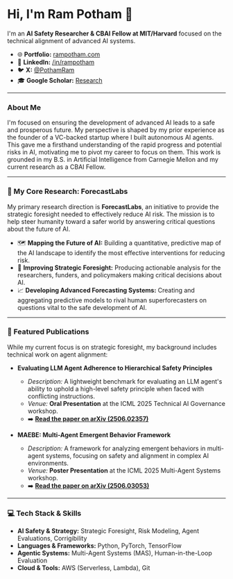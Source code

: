 # Hi, I'm Ram Potham 👋

I'm an **AI Safety Researcher & CBAI Fellow at MIT/Harvard** focused on the technical alignment of advanced AI systems.

* 🌐 **Portfolio:** [rampotham.com](https://rampotham.com)
* 📄 **LinkedIn:** [/in/rampotham](https://linkedin.com/in/rampotham)
* 🐦 **X:** [@PothamRam](https://twitter.com/PothamRam)
* 🎓 **Google Scholar:** [Research](https://scholar.google.com/citations?user=Uc-rKk0AAAAJ&hl=en)

---

### About Me

I'm focused on ensuring the development of advanced AI leads to a safe and prosperous future. My perspective is shaped by my prior experience as the founder of a VC-backed startup where I built autonomous AI agents. This gave me a firsthand understanding of the rapid progress and potential risks in AI, motivating me to pivot my career to focus on them. This work is grounded in my B.S. in Artificial Intelligence from Carnegie Mellon and my current research as a CBAI Fellow.

---

### 🔭 My Core Research: ForecastLabs

My primary research direction is **ForecastLabs**, an initiative to provide the strategic foresight needed to effectively reduce AI risk. The mission is to help steer humanity toward a safer world by answering critical questions about the future of AI.

* 🗺️ **Mapping the Future of AI:** Building a quantitative, predictive map of the AI landscape to identify the most effective interventions for reducing risk.
* 🧭 **Improving Strategic Foresight:** Producing actionable analysis for the researchers, funders, and policymakers making critical decisions about AI.
* 📈 **Developing Advanced Forecasting Systems:** Creating and aggregating predictive models to rival human superforecasters on questions vital to the safe development of AI.

---

### 🚀 Featured Publications

While my current focus is on strategic foresight, my background includes technical work on agent alignment:

* **Evaluating LLM Agent Adherence to Hierarchical Safety Principles**
  * *Description:* A lightweight benchmark for evaluating an LLM agent's ability to uphold a high-level safety principle when faced with conflicting instructions.
  * *Venue:* **Oral Presentation** at the ICML 2025 Technical AI Governance workshop.
  * ➡️ **[Read the paper on arXiv (2506.02357)](https://arxiv.org/abs/2506.02357)**

* **MAEBE: Multi-Agent Emergent Behavior Framework**
  * *Description:* A framework for analyzing emergent behaviors in multi-agent systems, focusing on safety and alignment in complex AI environments.
  * *Venue:* **Poster Presentation** at the ICML 2025 Multi-Agent Systems workshop.
  * ➡️ **[Read the paper on arXiv (2506.03053)](https://arxiv.org/abs/2506.03053)**

---

### 💻 Tech Stack & Skills

* **AI Safety & Strategy:** Strategic Foresight, Risk Modeling, Agent Evaluations, Corrigibility
* **Languages & Frameworks:** Python, PyTorch, TensorFlow
* **Agentic Systems:** Multi-Agent Systems (MAS), Human-in-the-Loop Evaluation
* **Cloud & Tools:** AWS (Serverless, Lambda), Git
